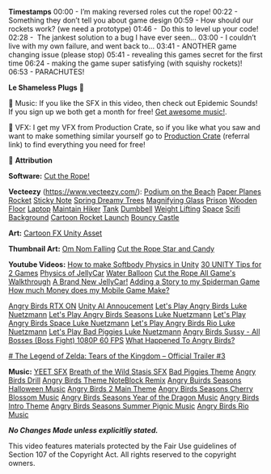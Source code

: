 **Timestamps**
00:00 - I’m making reversed roles cut the rope!
00:22 - Something they don’t tell you about game design
00:59 - How should our rockets work? (we need a prototype)
01:46 -  Do this to level up your code!
02:28 -  The jankest solution to a bug I have ever seen…
03:00 - I couldn’t live with my own failure, and went back to…
03:41 - ANOTHER game changing issue (please stop)
05:41 - revealing this games secret for the first time
06:24 - making the game super satisfying (with squishy rockets)!
06:53 - PARACHUTES!

**Le Shameless Plugs** 🔌

🎵  Music: If you like the SFX in this video, then check out Epidemic Sounds! If you sign up we both get a month for free! [Get awesome music!](https://www.epidemicsound.com/referral/k35nj2).

🚀  VFX: I get my VFX from Production Crate, so if you like what you saw and want to make something similar yourself go to [Production Crate](https://productioncrate.grsm.io/blankdev) (referral link) to find everything you need for free!

🎁 **Attribution**

**Software:**
[Cut the Rope!](https://cuttherope.net/)

**Vecteezy** (https://www.vecteezy.com/):
[Podium on the Beach](https://www.vecteezy.com/video/9741083-3d-animation-cylinder-stage-podium-empty-with-surfboard-beach-palm-coconut-tree-island-camera-umbrella-suitcase-sandals-isolated-on-blue-sky-shopping-summer-sale-concept)
[Paper Planes](https://www.vecteezy.com/vector-art/8977388-realistic-minimalistic-handmade-paper-planes-collection-origami-aircraft-in-flat-style-vector-illustration)
[Rocket](https://www.vecteezy.com/vector-art/5259710-rocket-space-vehicle)
[Sticky Note](https://www.vecteezy.com/vector-art/2563473-sticky-paper-note)
[Spring Dreamy Trees](https://www.vecteezy.com/video/1626045-dreamy-cherry-blossom-trees)
[Magnifying Glass](https://pixabay.com/vectors/magnifying-glass-magnifying-303408/)
[Prison](https://www.vecteezy.com/video/15088254-penetrating-light-through-the-prison-window)
[Wooden Floor](https://www.vecteezy.com/photo/26688560-empty-dark-stage-with-spotlight-ad-wooden-floor)
[Laptop](https://www.vecteezy.com/photo/8059937-laptop-computer-with-blank-screen-isolated-on-white-background)
[Maintain Hiker](https://www.vecteezy.com/video/1802892-slow-motion-hiker-asian-backpacker-woman-walking-to-top-of-mountain)
[Tank](https://www.vecteezy.com/vector-art/5332272-cartoon-funny-green-military-tank)
[Dumbbell](https://www.vecteezy.com/vector-art/5482962-weight-black-dumbbell-equipment-for-sports-and-bodybuilding)
[Weight Lifting](https://www.vecteezy.com/vector-art/11253034-weight-lifting-dummbell)
[Space](https://www.vecteezy.com/video/8078506-animated-flying-through-the-stars-and-blue-nebula-in-space-suitable-for-background-or-others-video)
[Scifi Background](https://www.vecteezy.com/video/11113854-retro-style-80s-sci-fi-background-futuristic-with-laser-grid-landscape-digital-cyber-surface-style-of-the-1980s)
[Cartoon Rocket Launch](https://www.vecteezy.com/video/1786197-rocket-launch-in-paper-art)
[Bouncy Castle](https://www.vecteezy.com/vector-art/11453000-castle-air-amusement-park)

**Art:**
[Cartoon FX Unity Asset](https://assetstore.unity.com/packages/vfx/particles/cartoon-fx-remaster-free-109565)

**Thumbnail Art:**
[Om Nom Falling](https://tenor.com/en-GB/view/falling-om-nom-cut-the-rope-ah-scared-gif-25854692)
[Cut the Rope Star and Candy](https://cuttherope.net/)

**Youtube Videos:**
[How to make Softbody Physics in Unity]([https://www.youtube.com/watch?v=3avaX00MhYc](https://www.youtube.com/watch?v=3avaX00MhYc))
[30 UNITY Tips for 2 Games](https://www.youtube.com/watch?v=gg07tzbj2pU)
[Physics of JellyCar](https://www.youtube.com/watch?v=3OmkehAJoyo)
[Water Balloon](https://www.youtube.com/watch?v=D2r8wMkppYU)
[Cut the Rope All Game's Walkthrough](https://www.youtube.com/watch?v=aL4uLGCKByI)
[A Brand New JellyCar!](https://www.youtube.com/watch?v=Jh8N50FwQKc)
[Adding a Story to my Spiderman Game](https://www.youtube.com/watch?v=rkV01d3t8Go)
[How much Money does my Mobile Game Make?](https://www.youtube.com/watch?v=ueNhxQ2lYOM)

[Angry Birds RTX ON](https://www.youtube.com/watch?v=h7BzfC5Zs1I)
[Unity AI Annoucement](https://www.youtube.com/watch?v=sr5z4PQenfE)
[Let's Play Angry Birds Luke Nuetzmann](https://www.youtube.com/watch?v=2eFzktRa2dE&list=PLC37985E21CACBA26)
[Let's Play Angry Birds Seasons Luke Nuetzmann](https://www.youtube.com/watch?v=Ixx78HZ1SUE&list=PLdwdd_so6LkOhBNWDK28XtDXMyWJ6otjH)
[Let's Play Angry Birds Space Luke Nuetzmann](https://www.youtube.com/watch?v=3ilpYfHxMFw&list=PLdwdd_so6LkNgxKgxBCoE-TaPwC9ECAg6)
[Let's Play Angry Birds Rio Luke Nuetzmann](https://www.youtube.com/watch?v=xxXU5j3Nkws&list=PLdwdd_so6LkPMYrf9wxTArrmcp6G2NFLO)
[Let's Play Bad Piggies Luke Nuetzmann](https://www.youtube.com/watch?v=IMMN6U9qk7g&list=PLdwdd_so6LkPSAbXMr2VNoxuugWpEPvUB)
[Angry Birds Sussy - All Bosses (Boss Fight) 1080P 60 FPS](https://www.youtube.com/watch?v=gx65puy2YUs)
[What Happened To Angry Birds?](https://www.youtube.com/watch?v=qsLvPP8mnGw)

[# The Legend of Zelda: Tears of the Kingdom – Official Trailer #3](https://www.youtube.com/watch?v=uHGShqcAHlQ)

**Music:**
[YEET SFX](https://www.youtube.com/watch?v=EwlM3kpqEo0)
[Breath of the Wild Stasis SFX](https://www.youtube.com/watch?v=zD9PulKtORY)
[Bad Piggies Theme](https://www.youtube.com/watch?v=EgAOqt8I5ac)
[Angry Birds Drill](https://www.youtube.com/watch?v=Fyb1JJtOMWc)
[Angry Birds Theme NoteBlock Remix](https://www.youtube.com/watch?v=E1P2ir5aeNM)
[Angry Buirds Seasons Halloween Music](https://www.youtube.com/watch?index=12&v=fvMVt6BSnpo)
[Angry Birds 2 Main Theme](https://www.youtube.com/watch?index=112&v=ze-SIB8xtxw)
[Angry Birds Seasons Cherry Blossom Music](https://www.youtube.com/watch?index=15&v=l9LVTISo_jU)
[Angry Birds Seasons Year of the Dragon Music](https://www.youtube.com/watch?index=14&v=vu12B3dMHRU)
[Angry Birds Intro Theme](https://www.youtube.com/watch?v=g3BmDRNkrNA)
[Angry Birds Seasons Summer Pignic Music](https://www.youtube.com/watch?index=20&v=xeQw2BCwpkw)
[Angry Birds Rio Music](https://www.youtube.com/watch?index=68&v=cpS52SQ4VlQ) 


***No Changes Made unless explicitliy stated.***
  
This video features materials protected by the Fair Use guidelines of Section 107 of the Copyright Act. All rights reserved to the copyright owners.